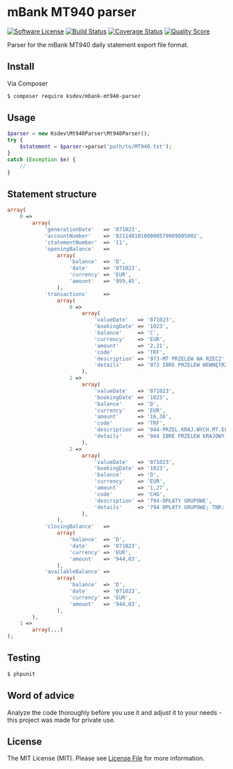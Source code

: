 # mBank MT940 parser

[![Software License](https://img.shields.io/badge/license-MIT-brightgreen.svg?style=flat-square)](LICENSE.md)
[![Build Status](https://img.shields.io/travis/ksdev-pl/mbank-mt940-parser/master.svg?style=flat-square)](https://travis-ci.org/ksdev-pl/mbank-mt940-parser)
[![Coverage Status](https://img.shields.io/scrutinizer/coverage/g/ksdev-pl/mbank-mt940-parser.svg?style=flat-square)](https://scrutinizer-ci.com/g/ksdev-pl/mbank-mt940-parser/code-structure)
[![Quality Score](https://img.shields.io/scrutinizer/g/ksdev-pl/mbank-mt940-parser.svg?style=flat-square)](https://scrutinizer-ci.com/g/ksdev-pl/mbank-mt940-parser)

Parser for the mBank MT940 daily statement export file format.

## Install

Via Composer

``` bash
$ composer require ksdev/mbank-mt940-parser
```

## Usage

``` php
$parser = new Ksdev\Mt940Parser\Mt940Parser();
try {
    $statement = $parser->parse('path/to/MT940.txt');
}
catch (Exception $e) {
    //
}
```

## Statement structure

``` php
array(
    0 =>
        array(
            'generationDate'   => '071023',
            'accountNumber'    => '82114010100000579009005002',
            'statementNumber'  => '11',
            'openingBalance'   =>
                array(
                    'balance'  => 'D',
                    'date'     => '071023',
                    'currency' => 'EUR',
                    'amount'   => '959,45',
                ),
            'transactions'     =>
                array(
                    0 =>
                        array(
                            'valueDate'   => '071023',
                            'bookingDate' => '1023',
                            'balance'     => 'C',
                            'currency'    => 'EUR',
                            'amount'      => '2,21',
                            'code'        => 'TRF',
                            'description' => '973-MT PRZELEW NA RZECZ',
                            'details'     => '973 IBRE PRZELEW WEWNĘTRZNY; Z RACH.: 46114010100000579009004001; OD: KLIENT TESTOWY SP. Z O.O. WARSZAWA, UL. SENATORSKA 18; TYT.: ZWROT NADPŁATY ZA F-RĘ 30/2006; TNR: 145411008036753.010002',
                        ),
                    1 =>
                        array(
                            'valueDate'   => '071023',
                            'bookingDate' => '1023',
                            'balance'     => 'D',
                            'currency'    => 'EUR',
                            'amount'      => '16,36',
                            'code'        => 'TRF',
                            'description' => '944-PRZEL.KRAJ.WYCH.MT.ELX',
                            'details'     => '944 IBRE PRZELEW KRAJOWY; NA RACH.: 40106000760000390201994867; DLA: WYPOŻYCZALNIA PŁYT DVD PRZYGODA MONIUSZKI 7 56-328 BRONOWICE; TYT.: WYPOŻYCZENIE FILMÓW DVD; WALUTA: PLN; KWOTA: 86,20; KURS: 5,2691; TNR: 145410009337393.020001',
                        ),
                    2 =>
                        array(
                            'valueDate'   => '071023',
                            'bookingDate' => '1023',
                            'balance'     => 'D',
                            'currency'    => 'EUR',
                            'amount'      => '1,27',
                            'code'        => 'CHG',
                            'description' => '794-OPŁATY GRUPOWE',
                            'details'     => '794 OPŁATY GRUPOWE; TNR: 145420004413026.000005',
                        ),
                ),
            'closingBalance'   =>
                array(
                    'balance'  => 'D',
                    'date'     => '071023',
                    'currency' => 'EUR',
                    'amount'   => '944,03',
                ),
            'availableBalance' =>
                array(
                    'balance'  => 'D',
                    'date'     => '071023',
                    'currency' => 'EUR',
                    'amount'   => '944,03',
                ),
        ),
    1 =>
        array(...)
);
```

## Testing

``` bash
$ phpunit
```

## Word of advice

Analyze the code thoroughly before you use it and adjust it to your needs - this project was made for private use.

## License

The MIT License (MIT). Please see [License File](LICENSE.md) for more information.
